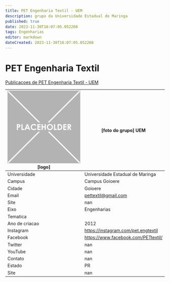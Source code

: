 ```yaml
---
title: PET Engenharia Textil - UEM
description: grupo da Universidade Estadual de Maringa
published: true
date: 2023-11-30T16:07:05.052268
tags: Engenharias
editor: markdown
dateCreated: 2023-11-30T16:07:05.052268
---
```


# PET Engenharia Textil

[Publicacoes de PET Engenharia Textil - UEM](/atividade/146PETEngenhariaTextilUEM/feed.md)

| ![placeholder.png](/placeholder.png) [logo] | [foto do grupo] UEM         |
| ------------------------------------------- | ------------------------------------------------- |
| Universidade                                | Universidade Estadual de Maringa      |
| Campus                                      | Campus Goioere            |
| Cidade                                      | Goioere             |
| Email                                       | pettextil@gmail.com             |
| Site                                        | nan              |
| Eixo                                        | Engenharias              |
| Tematica                                    |           |
| Ano de criacao                              | 2012        |
| Instagram                                   | https://instagram.com/pet.engtextil         |
| Facebook                                    | https://www.facebook.com/PETtextil/          |
| Twitter                                     | nan           |
| YouTube                                     | nan           |
| Contato                                     | nan         |
| Estado                                      |  PR            |
| Site                                        | nan |
